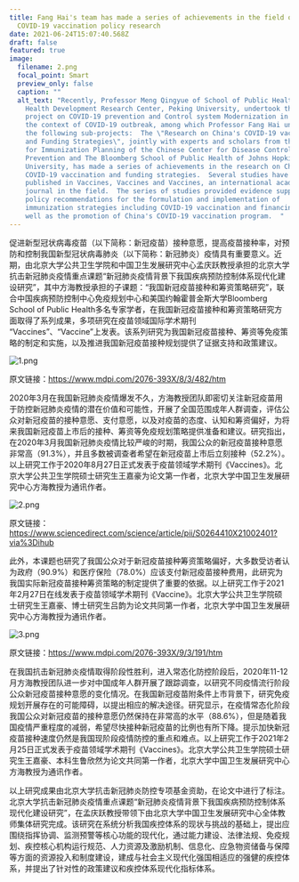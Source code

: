 ```yaml
---
title: Fang Hai's team has made a series of achievements in the field of
  COVID-19 vaccination policy research
date: 2021-06-24T15:07:40.568Z
draft: false
featured: true
image:
  filename: 2.png
  focal_point: Smart
  preview_only: false
  caption: ""
  alt_text: "Recently, Professor Meng Qingyue of School of Public Health and China
    Health Development Research Center, Peking University, undertook the key
    project on COVID-19 prevention and Control system Modernization in China in
    the context of COVID-19 outbreak, among which Professor Fang Hai undertook
    the following sub-projects:  The \"Research on China's COVID-19 vaccination
    and Funding Strategies\", jointly with experts and scholars from the Center
    for Immunization Planning of the Chinese Center for Disease Control and
    Prevention and The Bloomberg School of Public Health of Johns Hopkins
    University, has made a series of achievements in the research on China's
    COVID-19 vaccination and funding strategies.  Several studies have been
    published in Vaccines, Vaccines and Vaccines, an international academic
    journal in the field.  The series of studies provided evidence support and
    policy recommendations for the formulation and implementation of
    immunization strategies including COVID-19 vaccination and financing, as
    well as the promotion of China's COVID-19 vaccination program.  "
---
```

促进新型冠状病毒疫苗（以下简称：新冠疫苗）接种意愿，提高疫苗接种率，对预防和控制我国新型冠状病毒肺炎（以下简称：新冠肺炎）疫情具有重要意义。近期，由北京大学公共卫生学院和中国卫生发展研究中心孟庆跃教授承担的北京大学抗击新冠肺炎疫情重点课题“新冠肺炎疫情背景下我国疾病预防控制体系现代化建设研究”，其中方海教授承担的子课题：“我国新冠疫苗接种和筹资策略研究”，联合中国疾病预防控制中心免疫规划中心和美国约翰霍普金斯大学Bloomberg School of Public Health多名专家学者，在我国新冠疫苗接种和筹资策略研究方面取得了系列成果，多项研究在疫苗领域国际学术期刊 “Vaccines”、“Vaccine”上发表。该系列研究为我国新冠疫苗接种、筹资等免疫策略的制定和实施，以及推进我国新冠疫苗接种规划提供了证据支持和政策建议。

![1.png](http://www.bjmu.edu.cn/images/2021-06/7374bff291ee4271bfaf5124a2b78d86.png "7374bff291ee4271bfaf5124a2b78d86.png")

原文链接：<https://www.mdpi.com/2076-393X/8/3/482/htm>

2020年3月在我国新冠肺炎疫情爆发不久，方海教授团队即密切关注新冠疫苗用于防控新冠肺炎疫情的潜在价值和可能性，开展了全国范围成年人群调查，评估公众对新冠疫苗的接种意愿、支付意愿，以及对疫苗的态度、认知和筹资偏好，为将来我国新冠疫苗上市后的接种、筹资等免疫规划策略提供准备和建议。研究指出，在2020年3月我国新冠肺炎疫情比较严峻的时期，我国公众的新冠疫苗接种意愿非常高（91.3%），并且多数被调查者希望在新冠疫苗上市后立刻接种（52.2%）。以上研究工作于2020年8月27日正式发表于疫苗领域学术期刊《Vaccines》。北京大学公共卫生学院硕士研究生王嘉豪为论文第一作者，北京大学中国卫生发展研究中心方海教授为通讯作者。

![2.png](http://www.bjmu.edu.cn/images/2021-06/9a2a5918fe9543bcb662b17dfe3400d3.png "9a2a5918fe9543bcb662b17dfe3400d3.png")

原文链接：<https://www.sciencedirect.com/science/article/pii/S0264410X21002401?via%3Dihub>

此外，本课题也研究了我国公众对于新冠疫苗接种筹资策略偏好，大多数受访者认为政府（90.9%）和医疗保险（78.0%）应该支付新冠疫苗接种费用，此研究为我国实际新冠疫苗接种筹资策略的制定提供了重要的依据。以上研究工作于2021年2月27日在线发表于疫苗领域学术期刊《Vaccine》。北京大学公共卫生学院硕士研究生王嘉豪、博士研究生吕韵为论文共同第一作者，北京大学中国卫生发展研究中心方海教授为通讯作者。

![3.png](http://www.bjmu.edu.cn/images/2021-06/7ce45bc99b844caeadde7ce0096c6f1d.png "7ce45bc99b844caeadde7ce0096c6f1d.png")

原文链接：<https://www.mdpi.com/2076-393X/9/3/191/htm>

在我国抗击新冠肺炎疫情取得阶段性胜利，进入常态化防控阶段后，2020年11-12月方海教授团队进一步对中国成年人群开展了跟踪调查，以研究不同疫情流行阶段公众新冠疫苗接种意愿的变化情况。在我国新冠疫苗附条件上市背景下，研究免疫规划开展存在的可能障碍，以提出相应的解决途径。研究显示，在疫情常态化阶段我国公众对新冠疫苗的接种意愿仍然保持在非常高的水平（88.6%），但是随着我国疫情严重程度的减弱，希望尽快接种新冠疫苗的比例也有所下降。提示加快新冠疫苗接种速度仍然是我国现阶段疫情防控的重点和难点。以上研究工作于2021年2月25日正式发表于疫苗领域学术期刊《Vaccines》。北京大学公共卫生学院硕士研究生王嘉豪、本科生鲁欣然为论文共同第一作者，北京大学中国卫生发展研究中心方海教授为通讯作者。

以上研究成果由北京大学抗击新冠肺炎防控专项基金资助，在论文中进行了标注。北京大学抗击新冠肺炎疫情重点课题“新冠肺炎疫情背景下我国疾病预防控制体系现代化建设研究”，在孟庆跃教授带领下由北京大学中国卫生发展研究中心全体教师集体研究完成。该研究在系统分析我国疾控体系的现状与挑战的基础上，提出应围绕指挥协调、监测预警等核心功能的现代化，通过能力建设、法律法规、免疫规划、疾控核心机构运行规范、人力资源及激励机制、信息化、应急物资储备与保障等方面的资源投入和制度建设，建成与社会主义现代化强国相适应的强健的疾控体系，并提出了针对性的政策建议和疾控体系现代化指标体系。